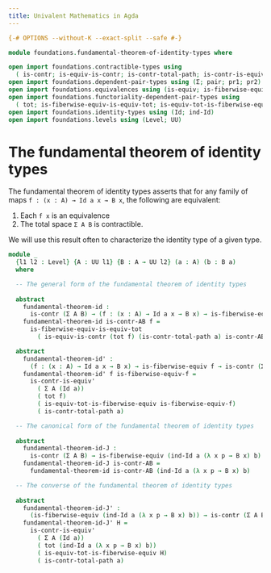 ```yaml
---
title: Univalent Mathematics in Agda
---
```


```agda
{-# OPTIONS --without-K --exact-split --safe #-}

module foundations.fundamental-theorem-of-identity-types where

open import foundations.contractible-types using
  ( is-contr; is-equiv-is-contr; is-contr-total-path; is-contr-is-equiv')
open import foundations.dependent-pair-types using (Σ; pair; pr1; pr2)
open import foundations.equivalences using (is-equiv; is-fiberwise-equiv)
open import foundations.functoriality-dependent-pair-types using
  ( tot; is-fiberwise-equiv-is-equiv-tot; is-equiv-tot-is-fiberwise-equiv)
open import foundations.identity-types using (Id; ind-Id)
open import foundations.levels using (Level; UU)
```

# The fundamental theorem of identity types

The fundamental theorem of identity types asserts that for any family of maps `f : (x : A) → Id a x → B x`, the following are equivalent:
1. Each `f x` is an equivalence
2. The total space `Σ A B` is contractible.

We will use this result often to characterize the identity type of a given type.

```agda
module _
  {l1 l2 : Level} {A : UU l1} {B : A → UU l2} (a : A) (b : B a)
  where

  -- The general form of the fundamental theorem of identity types
  
  abstract
    fundamental-theorem-id :
      is-contr (Σ A B) → (f : (x : A) → Id a x → B x) → is-fiberwise-equiv f
    fundamental-theorem-id is-contr-AB f =
      is-fiberwise-equiv-is-equiv-tot
        ( is-equiv-is-contr (tot f) (is-contr-total-path a) is-contr-AB)

  abstract
    fundamental-theorem-id' :
      (f : (x : A) → Id a x → B x) → is-fiberwise-equiv f → is-contr (Σ A B)
    fundamental-theorem-id' f is-fiberwise-equiv-f =
      is-contr-is-equiv'
        ( Σ A (Id a))
        ( tot f)
        ( is-equiv-tot-is-fiberwise-equiv is-fiberwise-equiv-f)
        ( is-contr-total-path a)

  -- The canonical form of the fundamental theorem of identity types
  
  abstract 
    fundamental-theorem-id-J :
      is-contr (Σ A B) → is-fiberwise-equiv (ind-Id a (λ x p → B x) b)
    fundamental-theorem-id-J is-contr-AB =
      fundamental-theorem-id is-contr-AB (ind-Id a (λ x p → B x) b)

  -- The converse of the fundamental theorem of identity types
  
  abstract
    fundamental-theorem-id-J' :
      (is-fiberwise-equiv (ind-Id a (λ x p → B x) b)) → is-contr (Σ A B)
    fundamental-theorem-id-J' H =
      is-contr-is-equiv'
        ( Σ A (Id a))
        ( tot (ind-Id a (λ x p → B x) b))
        ( is-equiv-tot-is-fiberwise-equiv H)
        ( is-contr-total-path a)
```
